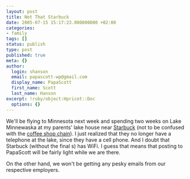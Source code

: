 ```yaml
---
layout: post
title: Not That Starbuck
date: 2005-07-15 15:17:23.000000000 +02:00
categories:
- family
tags: []
status: publish
type: post
published: true
meta: {}
author:
  login: shanson
  email: papascott-wp@gmail.com
  display_name: PapaScott
  first_name: Scott
  last_name: Hanson
excerpt: !ruby/object:Hpricot::Doc
  options: {}
---
```

<p>We'll be flying to Minnesota next week and spending two weeks on Lake Minnewaska at my parents' lake house near <a href="http://www.starbuckmn.org/" title="Starbuck Minnesota USA - City and Chamber of Commerce">Starbuck</a> (not to be confused with the <a href="http://www.starbucks.com/">coffee shop chain</a>). I just realized that they no longer have a telephone at the lake, since they have a cell phone. And I doubt that Starbuck (without the final s) has WiFi. I guess that means that posting to PapaScott will be fairly light while we are there. </p>
<p>On the other hand, we won't be getting any pesky emails from our respective employers.</p>
